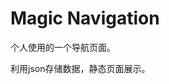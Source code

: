 # Magic Navigation



个人使用的一个导航页面。

利用json存储数据，静态页面展示。

[^_^]:
    http://www.dmaku.com/demo-jquery-1556.html
    http://www.dmaku.com/demo/jquery/2017080297102505/